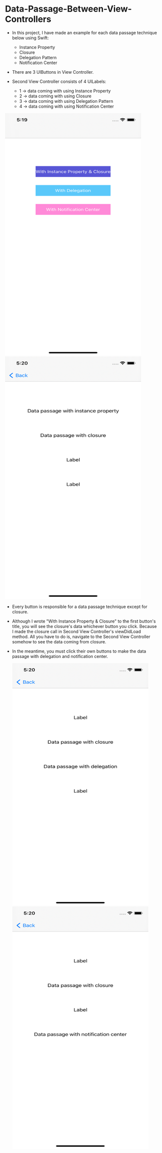 # Data-Passage-Between-View-Controllers

- In this project, I have made an example for each data passage technique below using Swift:

  - Instance Property
  - Closure
  - Delegation Pattern
  - Notification Center
  
  
- There are 3 UIButtons in View Controller. 
- Second View Controller consists of 4 UILabels:
  - 1 -> data coming with using Instance Property
  - 2 -> data coming with using Closure
  - 3 -> data coming with using Delegation Pattern
  - 4 -> data coming with using Notification Center
  
 <img src="dp1.png" width="450" height="800">  <img src="dp2.png" width="450" height="800"> 
  
 - Every button is responsible for a data passage technique except for closure.
 - Although I wrote "With Instance Property & Closure" to the first button's title, you will see the closure's data whichever button you click. 
  Because I made the closure call in Second View Controller's viewDidLoad method. All you have to do is, navigate to the Second View Controller somehow to see the data coming from closure.
- In the meantime, you must click their own buttons to make the data passage with delegation and notification center.

   <img src="dp3.png" width="450" height="800">  <img src="dp4.png" width="450" height="800"> 
  
